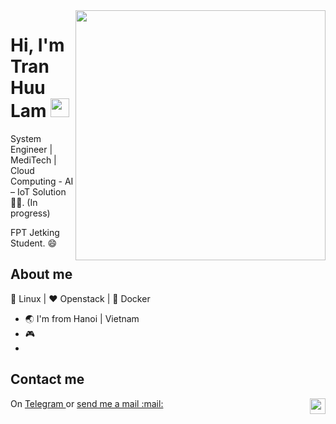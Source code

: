 <img align="right" width="400" height="400" src="https://i.imgur.com/9c5EX7K.png">


# Hi, I'm Tran Huu Lam <img width="30" height="30" src="https://media.giphy.com/media/LmNwrBhejkK9EFP504/giphy.gif">


System Engineer | MediTech | Cloud Computing - AI – IoT Solution   👨‍💻. (In progress)

FPT Jetking Student. :smile:

## About me 

:penguin: Linux  | :heart: Openstack | :whale: Docker

- :earth_asia: I'm from Hanoi | Vietnam
- :video_game:
- 


## Contact me
On [Telegram <img align="right" width="25" height="25" src="https://i.imgur.com/SQttFMf.png">](https://t.me/lamth) or [send me a mail :mail:](mailto:tranhuulam199@gmail.com)



